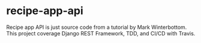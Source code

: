 # recipe-app-api
Recipe app API is just source code from a tutorial by Mark Winterbottom. This project coverage Django REST Framework, TDD, and CI/CD with Travis.
